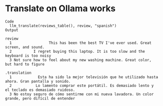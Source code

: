 # Translate on Ollama works

    Code
      llm_translate(reviews_table(), review, "spanish")
    Output
                                                                                    review
      1                 This has been the best TV I've ever used. Great screen, and sound.
      2          I regret buying this laptop. It is too slow and the keyboard is too noisy
      3 Not sure how to feel about my new washing machine. Great color, but hard to figure
                                                                                             .translation
      1            Esta ha sido la mejor televisión que he utilizado hasta ahora. Gran pantalla y sonido.
      2           Lo lamento comprar este portátil. Es demasiado lento y el teclado es demasiado ruidoso.
      3 No estoy seguro de cómo sentirme con mi nueva lavadora. Un color grande, pero difícil de entender

